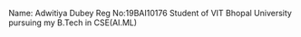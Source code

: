 Name: Adwitiya Dubey
Reg No:19BAI10176
Student of VIT Bhopal University pursuing my B.Tech in CSE(AI.ML)

